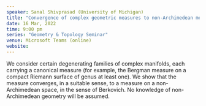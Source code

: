 ```yaml
---
speaker: Sanal Shivprasad (University of Michigan)
title: "Convergence of complex geometric measures to non-Archimedean measures"
date: 16 Mar, 2022
time: 9:00 pm
series: "Geometry & Topology Seminar"
venue: Microsoft Teams (online)
website: 
---
```


We consider certain degenerating families of complex manifolds, each carrying a canonical measure (for example, the Bergman measure on a compact Riemann surface of genus at least one). We show that the measure converges, in a suitable sense, to a measure on a non-Archimedean space, in the sense of Berkovich. No knowledge of non-Archimedean geometry will be assumed.

